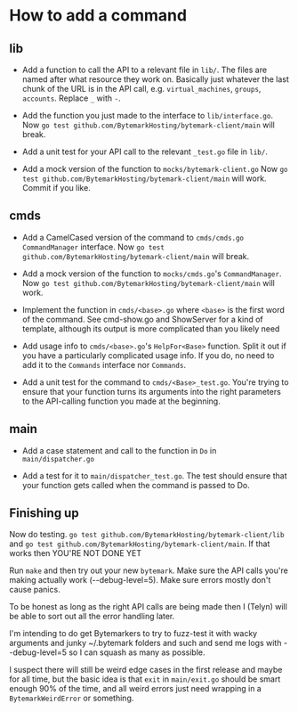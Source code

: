 How to add a command
====================

lib
----

* Add a function to call the API to a relevant file in `lib/`. The
  files are named after what resource they work on. Basically just
  whatever the last chunk of the URL is in the API call, e.g.
  `virtual_machines`, `groups`, `accounts`. Replace `_` with `-`.

* Add the function you just made to the interface to
  `lib/interface.go`. Now `go test github.com/BytemarkHosting/bytemark-client/main` will break.

* Add a unit test for your API call to the relevant `_test.go` file
  in `lib/`.

* Add a mock version of the function to `mocks/bytemark-client.go`
  Now `go test github.com/BytemarkHosting/bytemark-client/main` will work.
  Commit if you like.

cmds
----

* Add a CamelCased version of the command to `cmds/cmds.go`
  `CommandManager` interface. Now `go test github.com/BytemarkHosting/bytemark-client/main` will break.

* Add a mock version of the function to `mocks/cmds.go`'s
  `CommandManager`. Now `go test github.com/BytemarkHosting/bytemark-client/main` will work.

* Implement the function in `cmds/<base>.go` where `<base>` is
  the first word of the command. See cmd-show.go and ShowServer for a
  kind of template, although its output is more complicated than you likely need

* Add usage info to `cmds/<base>.go`'s `HelpFor<Base>` function.
  Split it out if you have a particularly complicated usage info. If
  you do, no need to add it to the `Commands` interface nor
  `Commands`.

* Add a unit test for the command to `cmds/<Base>_test.go`. You're
  trying to ensure that your function turns its arguments into the
  right parameters to the API-calling function you made at the
  beginning.

main
----

* Add a case statement and call to the function in `Do` in
  `main/dispatcher.go`

* Add a test for it to `main/dispatcher_test.go`. The test should
  ensure that your function gets called when the command is passed to
  Do.

Finishing up
------------

Now do testing. `go test github.com/BytemarkHosting/bytemark-client/lib` and
`go test github.com/BytemarkHosting/bytemark-client/main`. If that works then YOU'RE NOT DONE YET

Run `make` and then try out your new `bytemark`. Make sure the API
calls you're making actually work (--debug-level=5). Make sure errors
mostly don't cause panics.

To be honest as long as the right API calls are being made then I
(Telyn) will be able to sort out all the error handling later.

I'm intending to do get Bytemarkers to try to fuzz-test it with wacky
arguments and junky ~/.bytemark folders and such and send me logs with
--debug-level=5 so I can squash as many as possible.

I suspect there will still be weird edge cases in the first release
and maybe for all time, but the basic idea is that `exit` in
`main/exit.go` should be smart enough 90% of the time, and all weird
errors just need wrapping in a `BytemarkWeirdError` or something.
